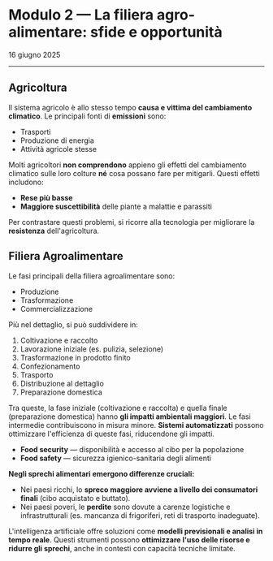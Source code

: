 # Modulo 2 — La filiera agro-alimentare: sfide e opportunità
16 giugno 2025

---

## Agricoltura

Il sistema agricolo è allo stesso tempo **causa e vittima del cambiamento climatico**. Le principali fonti di **emissioni** sono:
- Trasporti
- Produzione di energia
- Attività agricole stesse

Molti agricoltori **non comprendono** appieno gli effetti del cambiamento climatico sulle loro colture **né** cosa possano fare per mitigarli. Questi effetti includono:
- **Rese più basse**
- **Maggiore suscettibilità** delle piante a malattie e parassiti

Per contrastare questi problemi, si ricorre alla tecnologia per migliorare la **resistenza** dell'agricoltura.

## Filiera Agroalimentare

Le fasi principali della filiera agroalimentare sono:
- Produzione
- Trasformazione
- Commercializzazione

Più nel dettaglio, si può suddividere in:
1. Coltivazione e raccolto
2. Lavorazione iniziale (es. pulizia, selezione)
3. Trasformazione in prodotto finito
4. Confezionamento
5. Trasporto
6. Distribuzione al dettaglio
7. Preparazione domestica

Tra queste, la fase iniziale (coltivazione e raccolta) e quella finale (preparazione domestica) hanno **gli impatti ambientali maggiori**. Le fasi intermedie contribuiscono in misura minore. **Sistemi automatizzati** possono ottimizzare l'efficienza di queste fasi, riducendone gli impatti.

- **Food security** — disponibilità e accesso al cibo per la popolazione
- **Food safety** — sicurezza igienico-sanitaria degli alimenti

**Negli sprechi alimentari emergono differenze cruciali:**

- Nei paesi ricchi, lo **spreco maggiore avviene a livello dei consumatori finali** (cibo acquistato e buttato).
- Nei paesi poveri, le **perdite** sono dovute a carenze logistiche e infrastrutturali (es. mancanza di frigoriferi, reti di trasporto inadeguate).

L'intelligenza artificiale offre soluzioni come **modelli previsionali e analisi in tempo reale**. Questi strumenti possono **ottimizzare l'uso delle risorse e ridurre gli sprechi**, anche in contesti con capacità tecniche limitate.
